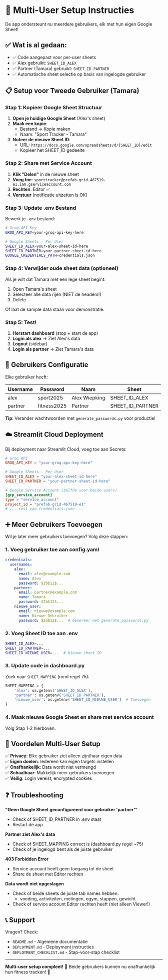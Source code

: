 # 👥 Multi-User Setup Instructies

De app ondersteunt nu meerdere gebruikers, elk met hun eigen Google Sheet!

## ✅ Wat is al gedaan:

- ✅ Code aangepast voor per-user sheets
- ✅ Alex gebruikt: `SHEET_ID_ALEX` 
- ✅ Partner (Tamara) gebruikt: `SHEET_ID_PARTNER`
- ✅ Automatische sheet selectie op basis van ingelogde gebruiker

## 📋 Setup voor Tweede Gebruiker (Tamara)

### Stap 1: Kopieer Google Sheet Structuur

1. **Open je huidige Google Sheet** (Alex's sheet)
2. **Maak een kopie**:
   - Bestand → Kopie maken
   - Naam: "Sport Tracker - Tamara" 
3. **Noteer de nieuwe Sheet ID**:
   - URL: `https://docs.google.com/spreadsheets/d/{SHEET_ID}/edit`
   - Kopieer het SHEET_ID gedeelte

### Stap 2: Share met Service Account

1. **Klik "Delen"** in de nieuwe sheet
2. **Voeg toe**: `sporttracker@prefab-grid-467519-e1.iam.gserviceaccount.com`
3. **Rechten**: Editor ✅
4. **Verstuur** (notificatie uitzetten is OK)

### Stap 3: Update .env Bestand

Bewerk je `.env` bestand:

```bash
# Groq API Key
GROQ_API_KEY=your-groq-api-key-here

# Google Sheets - Per User
SHEET_ID_ALEX=your-alex-sheet-id-here
SHEET_ID_PARTNER=your-partner-sheet-id-here
GOOGLE_CREDENTIALS_PATH=credentials.json
```

### Stap 4: Verwijder oude sheet data (optioneel)

Als je wilt dat Tamara met een lege sheet begint:

1. Open Tamara's sheet
2. Selecteer alle data rijen (NIET de headers!)
3. Delete

Of laat de sample data staan voor demonstratie.

### Stap 5: Test!

1. **Herstart dashboard** (stop + start de app)
2. **Login als alex** → Ziet Alex's data
3. **Logout** (sidebar)
4. **Login als partner** → Ziet Tamara's data

## 🔐 Gebruikers Configuratie

Elke gebruiker heeft:

| Username | Password | Naam | Sheet |
|----------|----------|------|-------|
| alex | sport2025 | Alex Wiepking | SHEET_ID_ALEX |
| partner | fitness2025 | Partner | SHEET_ID_PARTNER |

**Tip**: Verander wachtwoorden met `generate_passwords.py` voor productie!

## ☁️ Streamlit Cloud Deployment

Bij deployment naar Streamlit Cloud, voeg toe aan Secrets:

```toml
# Groq API
GROQ_API_KEY = "your-groq-api-key-here"

# Google Sheets - Per User
SHEET_ID_ALEX = "your-alex-sheet-id-here"
SHEET_ID_PARTNER = "your-partner-sheet-id-here"

# Google Service Account (zelfde voor beide users)
[gcp_service_account]
type = "service_account"
project_id = "prefab-grid-467519-e1"
# ... rest van credentials.json ...
```

## ➕ Meer Gebruikers Toevoegen

Wil je later meer gebruikers toevoegen? Volg deze stappen:

### 1. Voeg gebruiker toe aan config.yaml

```yaml
credentials:
  usernames:
    alex:
      email: alex@example.com
      name: Alex
      password: $2b$12$...
    partner:
      email: partner@example.com
      name: Tamara
      password: $2b$12$...
    nieuwe_user:
      email: nieuwe@example.com
      name: Nieuwe Gebruiker
      password: $2b$12$...  # Genereer met generate_passwords.py
```

### 2. Voeg Sheet ID toe aan .env

```bash
SHEET_ID_ALEX=...
SHEET_ID_PARTNER=...
SHEET_ID_NIEUWE_USER=...  # Nieuwe sheet ID
```

### 3. Update code in dashboard.py

Zoek naar `SHEET_MAPPING` (rond regel 75):

```python
SHEET_MAPPING = {
    'alex': os.getenv('SHEET_ID_ALEX'),
    'partner': os.getenv('SHEET_ID_PARTNER'),
    'nieuwe_user': os.getenv('SHEET_ID_NIEUWE_USER')  # Toevoegen
}
```

### 4. Maak nieuwe Google Sheet en share met service account

Volg Stap 1-2 hierboven.

## 🎯 Voordelen Multi-User Setup

✅ **Privacy**: Elke gebruiker ziet alleen zijn/haar eigen data  
✅ **Eigen doelen**: Iedereen kan eigen targets instellen  
✅ **Onafhankelijk**: Data wordt niet vermengd  
✅ **Schaalbaar**: Makkelijk meer gebruikers toevoegen  
✅ **Veilig**: Login vereist, encrypted cookies  

## ❓ Troubleshooting

**"Geen Google Sheet geconfigureerd voor gebruiker 'partner'"**
- Check of SHEET_ID_PARTNER in .env staat
- Restart de app

**Partner ziet Alex's data**
- Check of SHEET_MAPPING correct is (dashboard.py regel ~75)
- Check of je ingelogd bent als de juiste gebruiker

**403 Forbidden Error**
- Service account heeft geen toegang tot de sheet
- Share de sheet met Editor rechten

**Data wordt niet opgeslagen**
- Check of beide sheets de juiste tab names hebben:
  - voeding, activiteiten, metingen, egym, stappen, gewicht
- Check of service account Editor rechten heeft (niet alleen Viewer!)

## 📞 Support

Vragen? Check:
- `README.md` - Algemene documentatie
- `DEPLOYMENT.md` - Deployment instructies
- `DEPLOYMENT_CHECKLIST.md` - Stap-voor-stap checklist

---

**Multi-user setup compleet!** 🎉 Beide gebruikers kunnen nu onafhankelijk hun fitness tracken! 💪
